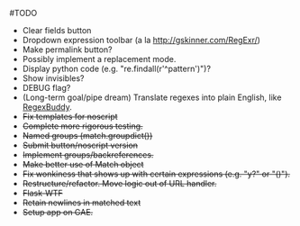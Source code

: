 #TODO
* Clear fields button
* Dropdown expression toolbar (a la http://gskinner.com/RegExr/)
* Make permalink button?
* Possibly implement a replacement mode.
* Display python code (e.g. "re.findall(r'^pattern')")?
* Show invisibles?
* DEBUG flag?
* (Long-term goal/pipe dream) Translate regexes into plain English, like [RegexBuddy](http://www.regexbuddy.com/).
* ~~Fix templates for noscript~~
* ~~Complete more rigorous testing.~~
* ~~Named groups (match.groupdict())~~
* ~~Submit button/noscript version~~
* ~~Implement groups/backreferences.~~
* ~~Make better use of Match object~~
* ~~Fix wonkiness that shows up with certain expressions (e.g. "y?" or "()").~~
* ~~Restructure/refactor. Move logic out of URL handler.~~
* ~~Flask-WTF~~
* ~~Retain newlines in matched text~~
* ~~Setup app on GAE.~~
